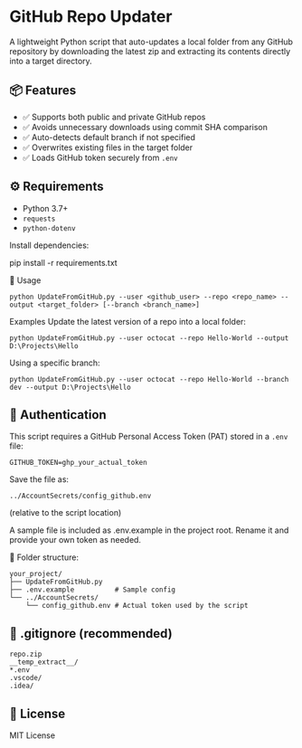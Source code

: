 # GitHub Repo Updater

A lightweight Python script that auto-updates a local folder from any GitHub repository by downloading the latest zip and extracting its contents directly into a target directory.

## 📦 Features

- ✅ Supports both public and private GitHub repos
- ✅ Avoids unnecessary downloads using commit SHA comparison
- ✅ Auto-detects default branch if not specified
- ✅ Overwrites existing files in the target folder
- ✅ Loads GitHub token securely from `.env`

## ⚙️ Requirements

- Python 3.7+
- `requests`
- `python-dotenv`

Install dependencies:


pip install -r requirements.txt

🚀 Usage
```
python UpdateFromGitHub.py --user <github_user> --repo <repo_name> --output <target_folder> [--branch <branch_name>]
```
Examples
Update the latest version of a repo into a local folder:
```
python UpdateFromGitHub.py --user octocat --repo Hello-World --output D:\Projects\Hello
```

Using a specific branch:
```
python UpdateFromGitHub.py --user octocat --repo Hello-World --branch dev --output D:\Projects\Hello
```

## 🔐 Authentication

This script requires a GitHub Personal Access Token (PAT) stored in a `.env` file:

```
GITHUB_TOKEN=ghp_your_actual_token
```

Save the file as:
```
../AccountSecrets/config_github.env
```
(relative to the script location)

A sample file is included as .env.example in the project root.
Rename it and provide your own token as needed.

📁 Folder structure:

```text
your_project/
├── UpdateFromGitHub.py
├── .env.example          # Sample config
└── ../AccountSecrets/
    └── config_github.env # Actual token used by the script
```

## 📄 .gitignore (recommended)
```
repo.zip
__temp_extract__/
*.env
.vscode/
.idea/
```

## 📄 License
MIT License


